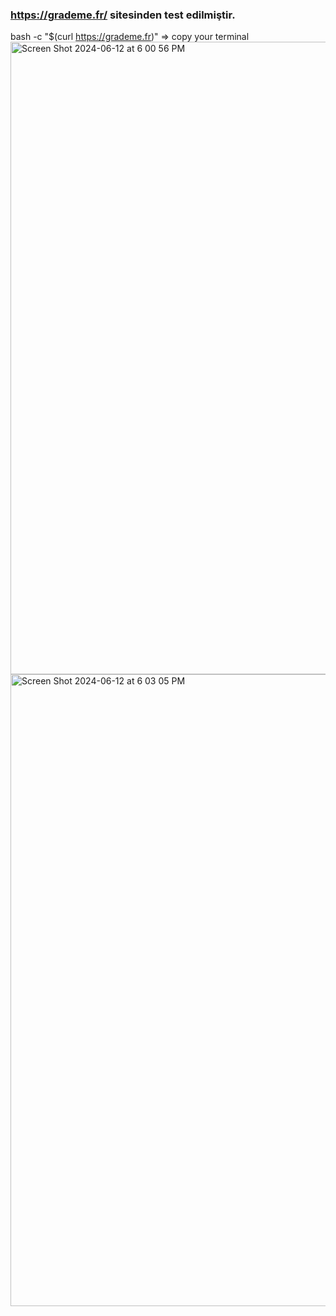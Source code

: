 ### https://grademe.fr/ sitesinden test edilmiştir.
bash -c "$(curl https://grademe.fr)"  => copy your terminal
<img width="1012" alt="Screen Shot 2024-06-12 at 6 00 56 PM" src="https://github.com/ahkalama/ExamAhmet05/assets/116187665/6f25c293-86bd-498e-93bd-aefa3a9173be">
<img width="1011" alt="Screen Shot 2024-06-12 at 6 03 05 PM" src="https://github.com/ahkalama/ExamAhmet05/assets/116187665/4d3053c2-0d8f-465e-896b-835b1ab7408b">
